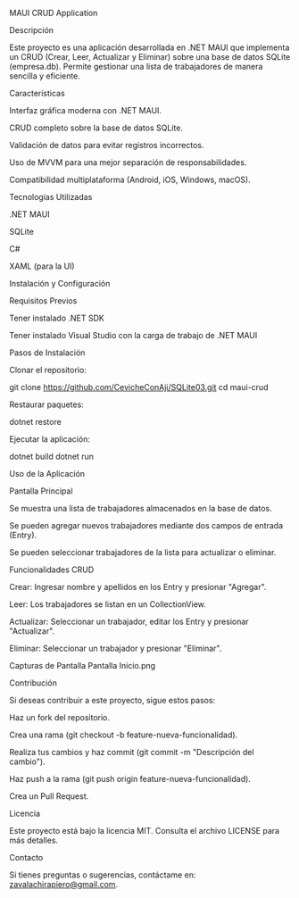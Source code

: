 MAUI CRUD Application

Descripción

Este proyecto es una aplicación desarrollada en .NET MAUI que implementa un CRUD (Crear, Leer, Actualizar y Eliminar) sobre una base de datos SQLite (empresa.db). Permite gestionar una lista de trabajadores de manera sencilla y eficiente.

Características

Interfaz gráfica moderna con .NET MAUI.

CRUD completo sobre la base de datos SQLite.

Validación de datos para evitar registros incorrectos.

Uso de MVVM para una mejor separación de responsabilidades.

Compatibilidad multiplataforma (Android, iOS, Windows, macOS).

Tecnologías Utilizadas

.NET MAUI

SQLite

C#

XAML (para la UI)

Instalación y Configuración

Requisitos Previos

Tener instalado .NET SDK

Tener instalado Visual Studio con la carga de trabajo de .NET MAUI

Pasos de Instalación

Clonar el repositorio:

git clone https://github.com/CevicheConAji/SQLite03.git
cd maui-crud

Restaurar paquetes:

dotnet restore

Ejecutar la aplicación:

dotnet build
dotnet run

Uso de la Aplicación

Pantalla Principal

Se muestra una lista de trabajadores almacenados en la base de datos.

Se pueden agregar nuevos trabajadores mediante dos campos de entrada (Entry).

Se pueden seleccionar trabajadores de la lista para actualizar o eliminar.

Funcionalidades CRUD

Crear: Ingresar nombre y apellidos en los Entry y presionar "Agregar".

Leer: Los trabajadores se listan en un CollectionView.

Actualizar: Seleccionar un trabajador, editar los Entry y presionar "Actualizar".

Eliminar: Seleccionar un trabajador y presionar "Eliminar".

Capturas de Pantalla
Pantalla Inicio.png

Contribución

Si deseas contribuir a este proyecto, sigue estos pasos:

Haz un fork del repositorio.

Crea una rama (git checkout -b feature-nueva-funcionalidad).

Realiza tus cambios y haz commit (git commit -m "Descripción del cambio").

Haz push a la rama (git push origin feature-nueva-funcionalidad).

Crea un Pull Request.

Licencia

Este proyecto está bajo la licencia MIT. Consulta el archivo LICENSE para más detalles.

Contacto

Si tienes preguntas o sugerencias, contáctame en: zavalachirapiero@gmail.com.
